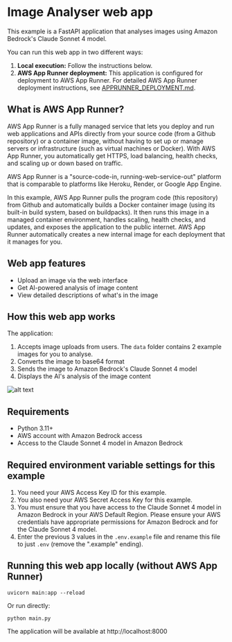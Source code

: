 # Image Analyser web app

This example is a FastAPI application that analyses images using Amazon Bedrock's Claude Sonnet 4 model.

You can run this web app in two different ways:

1. **Local execution:** Follow the instructions below.
2. **AWS App Runner deployment:** This application is configured for deployment to AWS App Runner. For detailed AWS App Runner deployment instructions, see [APPRUNNER_DEPLOYMENT.md](APPRUNNER_DEPLOYMENT.md).

## What is AWS App Runner?

AWS App Runner is a fully managed service that lets you deploy and run web applications and APIs directly from your source code (from a Github repository) or a container image, without having to set up or manage servers or infrastructure (such as virtual machines or Docker). With AWS App Runner, you automatically get HTTPS, load balancing, health checks, and scaling up or down based on traffic.

AWS App Runner is a "source-code-in, running-web-service-out" platform that is comparable to platforms like Heroku, Render, or Google App Engine.

In this example, AWS App Runner pulls the program code (this repository) from Github and automatically builds a Docker container image (using its built-in build system, based on buildpacks). It then runs this image in a managed container environment, handles scaling, health checks, and updates, and exposes the application to the public internet. AWS App Runner automatically creates a new internal image for each deployment that it manages for you.

## Web app features

- Upload an image via the web interface
- Get AI-powered analysis of image content
- View detailed descriptions of what's in the image

## How this web app works

The application:

1. Accepts image uploads from users. The `data` folder contains 2 example images for you to analyse.
2. Converts the image to base64 format
3. Sends the image to Amazon Bedrock's Claude Sonnet 4 model
4. Displays the AI's analysis of the image content

![alt text](https://github.com/user-attachments/assets/0e449831-dfea-4314-b95f-200c6a4e8784 "Image Analysis Results")

## Requirements

- Python 3.11+
- AWS account with Amazon Bedrock access
- Access to the Claude Sonnet 4 model in Amazon Bedrock

## Required environment variable settings for this example

1. You need your AWS Access Key ID for this example.
2. You also need your AWS Secret Access Key for this example.
3. You must ensure that you have access to the Claude Sonnet 4 model in Amazon Bedrock in your AWS Default Region. Please ensure your AWS credentials have appropriate permissions for Amazon Bedrock and for the Claude Sonnet 4 model.
4. Enter the previous 3 values in the `.env.example` file and rename this file to just `.env` (remove the ".example" ending).

## Running this web app locally (without AWS App Runner)

```
uvicorn main:app --reload
```

Or run directly:

```
python main.py
```

The application will be available at http://localhost:8000
